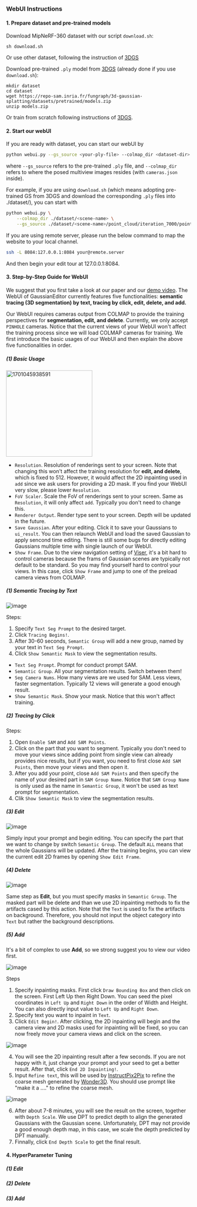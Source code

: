 ### WebUI Instructions

#### 1. Prepare dataset and pre-trained models
Download MipNeRF-360 dataset with our script `download.sh`:
```
sh download.sh
```
Or use other dataset, following the instruction of [3DGS](https://github.com/graphdeco-inria/gaussian-splatting#processing-your-own-scenes)


Download pre-trained `.ply` model from [3DGS](https://github.com/graphdeco-inria/gaussian-splatting#evaluation) (already done if you use `download.sh`):
```
mkdir dataset
cd dataset
wget https://repo-sam.inria.fr/fungraph/3d-gaussian-splatting/datasets/pretrained/models.zip
unzip models.zip
```
Or train from scratch following instructions of [3DGS](https://github.com/graphdeco-inria/gaussian-splatting#running).

#### 2. Start our webUI
If you are ready with dataset, you can start our webUI by
```bash
python webui.py --gs_source <your-ply-file> --colmap_dir <dataset-dir>
```
where `--gs_source` refers to the pre-trained `.ply` file, and `--colmap_dir` refers to where the posed multiview images resides (with `cameras.json` inside).


For example, if you are using `download.sh` (which means adopting pre-trained GS from 3DGS and download the corresponding `.ply` files into ./dataset/<scene-name>), you can start with
```bash
python webui.py \
    --colmap_dir ./dataset/<scene-name> \
    --gs_source ./dataset/<scene-name>/point_cloud/iteration_7000/point_cloud.ply
```

 If you are using remote server, please run the below command to map the website to your local channel.
```bash
ssh -L 8084:127.0.0.1:8084 your@remote.server
```
And then begin your edit tour at 127.0.0.1:8084.
 
#### 3. Step-by-Step Guide for WebUI
We suggest that you first take a look at our paper and our [demo video](https://www.youtube.com/watch?v=TdZIICSFqsU&ab_channel=YiwenChen).
The WebUI of GaussianEditor currently features five functionalities: <b>semantic tracing (3D segmentation) by text, tracing by click, edit, delete, and add.</b>

Our WebUI requires cameras output from COLMAP to provide the training perspectives for <b>segmentation, edit, and delete</b>. Currently, we only accept `PINHOLE` cameras. Notice that the current views of your WebUI won't affect the training process since we will load COLMAP cameras for training. We first introduce the basic usages of our WebUI and then explain the above five functionalities in order.

##### (1) Basic Usage
<img width="235" alt="1701045938591" src="https://github.com/buaacyw/GaussianEditor/assets/52091468/bcb8ef14-651b-47d8-b816-064ed72cab8c">

- `Resolution`. Resolution of renderings sent to your screen. Note that changing this won't affect the training resolution for <b>edit, and delete</b>, which is fixed to 512. However, it would affect the 2D inpainting used in `add` since we ask users for providing a 2D mask. If you find your WebUI very slow, please lower `Resolution`.
- `FoV Scaler`. Scale the FoV of renderings sent to your screen. Same as `Resolution`, it will only affect `add`. Typically you don't need to change this.
- `Renderer Output`. Render type sent to your screen. Depth will be updated in the future.
- `Save Gaussian`. After your editing. Click it to save your Gaussians to `ui_result`. You can then relaunch WebUI and load the saved Gaussian to apply sencond time editing. There is still some bugs for directly editing Gaussians multiple time with single launch of our WebUI.
- `Show Frame`. Due to the view navigation setting of [Viser](https://github.com/nerfstudio-project/viser/tree/main/examples), it's a bit hard to control cameras because the frams of Gaussian scenes are typically not default to be standard. So you may find yourself hard to control your views. In this case, click `Show Frame` and jump to one of the preload camera views from COLMAP.

##### (1) Semantic Tracing by Text

![image](https://github.com/buaacyw/GaussianEditor/assets/52091468/1e66ce57-aa79-4144-9b4c-9918712ce0fb)

Steps:
1. Specify `Text Seg Prompt` to the desired target.
2. Click `Tracing Begins!`.
3. After 30-60 seconds, `Semantic Group` will add a new group, named by your text in `Text Seg Prompt`.
4. Click `Show Semantic Mask` to view the segmentation results.

- `Text Seg Prompt`. Prompt for conduct prompt SAM.
- `Semantic Group`. All your segmentation results. Switch between them!
- `Seg Camera Nums`. How many views are we used for SAM. Less views, faster segmentation. Typically 12 views will generate a good enough result.
- `Show Semantic Mask`. Show your mask. Notice that this won't affect training.

##### (2) Tracing by Click

Steps:
1. Open `Enable SAM` and `Add SAM Points`.
2. Click on the part that you want to segment. Typically you don't need to move your views since adding point from single view can already provides nice results, but if you want, you need to first close `Add SAM Points`, then move your views and then open it.
3. After you add your point, close `Add SAM Points` and then specify the name of your desired part in `SAM Group Name`. Notice that `SAM Group Name` is only used as the name in `Semantic Group`, it won't be used as text prompt for segnmentation. 
4. Clik `Show Semantic Mask` to view the segmentation results.

##### (3) Edit
![image](https://github.com/buaacyw/GaussianEditor/assets/52091468/7b0a13b6-dec3-4135-b892-3bf5e4a7315d)

Simply input your prompt and begin editing. You can specify the part that we want to change by switch `Semantic Group`. The default `ALL` means that the whole Gaussians will be updated. After the training begins, you can view the current edit 2D frames by opening `Show Edit Frame`.

##### (4) Delete

![image](https://github.com/buaacyw/GaussianEditor/assets/52091468/09c9da14-7ac0-4903-9688-39f095428a39)

Same step as <b>Edit</b>, but you must specify masks in `Semantic Group`. The masked part will be delete and than we use 2D inpainting methods to fix the artifacts cased by this action. Note that the `Text` is used to fix the artifacts on background. Therefore, you should not input the object category into `Text` but rather the background descriptions.  

##### (5) Add

It's a bit of complex to use <b>Add</b>, so we strong suggest you to view our video first.

![image](https://github.com/buaacyw/GaussianEditor/assets/52091468/de41f8a5-7b61-4501-84fd-16f4444fc02a)

Steps
1. Specify inpainting masks. First click `Draw Bounding Box` and then click on the screen. First Left Up then Right Down. You can seed the pixel coordinates in `Left Up` and `Right Down` in the order of Width and Height. You can also directly input value to `Left Up` and `Right Down`. 
2. Specify text you want to inpaint in `Text`.
3. Click `Edit Begin!`. After clicking, the 2D inpainting will begin and the camera view and 2D masks used for inpainting will be fixed, so you can now freely move your camera views and click on the screen. 

![image](https://github.com/buaacyw/GaussianEditor/assets/52091468/5988aba9-f2cb-497f-b3f7-d1340ba3ae2b)

4. You will see the 2D inpainting result after a few seconds. If you are not happy with it, just change your prompt and your seed to get a better result. After that, click `End 2D Inpainting!`.
5. Input `Refine text`, this will be used by [InstructPix2Pix](https://github.com/timothybrooks/instruct-pix2pix) to refine the coarse mesh generated by [Wonder3D](https://github.com/xxlong0/Wonder3D). You should use prompt like "make it a ...." to refine the coarse mesh.


![image](https://github.com/buaacyw/GaussianEditor/assets/52091468/297f79ab-3f78-4cfc-89ec-bd10357f16c9)

6. After about 7-8 minutes, you will see the result on the screen, together with `Depth Scale`. We use DPT to predict depth to align the generated Gaussians with the Gaussian scene. Unfortunately, DPT may not provide a good enough depth map, in this case, we scale the depth predicted by DPT manually.
7. Finnally, click `End Depth Scale` to get the final result.

#### 4. HyperParameter Tuning

##### (1) Edit

##### (2) Delete

##### (3) Add



